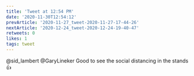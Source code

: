 ```yaml
---
title: 'Tweet at 12:54 PM'
date: '2020-11-30T12:54:12'
prevArticle: '2020-11-27_tweet-2020-11-27-17-44-26'
nextArticle: '2020-12-24_tweet-2020-12-24-19-40-47'
retweets: 0
likes: 1
tags: tweet
---
```

@sid_lambert @GaryLineker Good to see the social distancing in the stands 👍